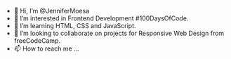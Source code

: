 - 👋 Hi, I’m @JenniferMoesa
- 👀 I’m interested in Frontend Development #100DaysOfCode.
- 🌱 I’m  learning HTML, CSS and JavaScript.
- 💞️ I’m looking to collaborate on projects for Responsive Web Design from freeCodeCamp.
- 📫 How to reach me ...

<!---
JenniferMoesa/JenniferMoesa is a ✨ special ✨ repository because its `README.md` (this file) appears on your GitHub profile.
You can click the Preview link to take a look at your changes.
--->

